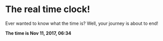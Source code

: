# The real time clock!

Ever wanted to know what the time is? Well, your journey is about to end!

**The time is Nov 11, 2017, 06:34**